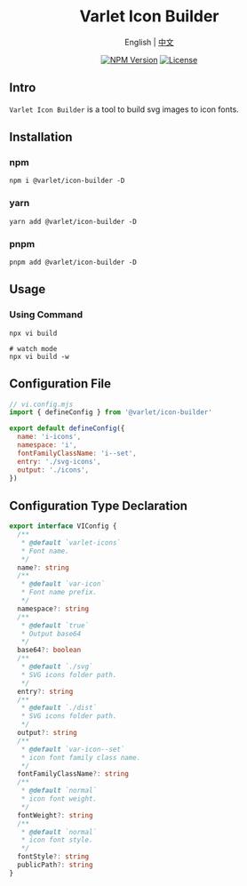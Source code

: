<h1 align="center">Varlet Icon Builder</h1>

<p align="center">
  <span>English</span> | 
  <a href="https://github.com/varletjs/varlet-icon-builder/blob/main/README.zh-CN.md">中文</a>
</p>
<p align="center">
  <a href="https://www.npmjs.com/package/@varlet/icon-builder" target="_blank" rel="noopener noreferrer"><img src="https://badgen.net/npm/v/@varlet/icon-builder" alt="NPM Version" /></a>
  <a href="https://github.com/varletjs/icon-builder/blob/main/LICENCE" target="_blank" rel="noopener noreferrer"><img src="https://badgen.net/github/license/varletjs/varlet-icon-builder" alt="License" /></a>
</p>

## Intro

`Varlet Icon Builder` is a tool to build svg images to icon fonts.

## Installation

### npm

```shell
npm i @varlet/icon-builder -D
```

### yarn

```shell
yarn add @varlet/icon-builder -D
```

### pnpm

```shell
pnpm add @varlet/icon-builder -D
```

## Usage

### Using Command

```shell
npx vi build

# watch mode
npx vi build -w
```

## Configuration File

```js
// vi.config.mjs
import { defineConfig } from '@varlet/icon-builder'

export default defineConfig({
  name: 'i-icons',
  namespace: 'i',
  fontFamilyClassName: 'i--set',
  entry: './svg-icons',
  output: './icons',
})
```

## Configuration Type Declaration

```ts
export interface VIConfig {
  /**
   * @default `varlet-icons`
   * Font name.
   */
  name?: string
  /**
   * @default `var-icon`
   * Font name prefix.
   */
  namespace?: string
  /**
   * @default `true`
   * Output base64
   */
  base64?: boolean
  /**
   * @default `./svg`
   * SVG icons folder path.
   */
  entry?: string
  /**
   * @default `./dist`
   * SVG icons folder path.
   */
  output?: string
  /**
   * @default `var-icon--set`
   * icon font family class name.
   */
  fontFamilyClassName?: string
  /**
   * @default `normal`
   * icon font weight.
   */
  fontWeight?: string
  /**
   * @default `normal`
   * icon font style.
   */
  fontStyle?: string
  publicPath?: string
}
```


